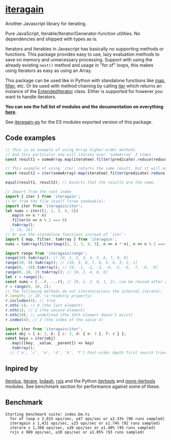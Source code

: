 
# [iteragain](https://www.npmjs.com/package/iteragain)

Another Javascript library for iterating.

Pure JavaScript, Iterable/Iterator/Generator-function utilities. No dependencies and shipped with types as is.

Iterators and Iterables in Javascript has basically no supporting methods or functions. This package provides easy to use, lazy evaluation methods to save on memory and unnecessary processing. Support with using the already existing `next()` method and usage in "for of" loops, this makes using Iterators as easy as using an Array.

This package can be used like in Python with standalone functions like [map](https://danieloakman.github.io/iteragain/functions/map.map.html), [filter](https://danieloakman.github.io/iteragain/functions/filter.filter.html), etc. Or be used with method chaining by calling [iter](https://danieloakman.github.io/iteragain/functions/iter.iter.html) which returns an instance of the [ExtendedIterator](https://danieloakman.github.io/iteragain/classes/internal_ExtendedIterator.ExtendedIterator.html) class. Either is supported for however you want to handle iterators.

__You can see the full list of modules and the documentation on everything [here](https://danieloakman.github.io/iteragain/modules.html).__

See [iteragain-es](https://www.npmjs.com/package/iteragain-es) for the ES modules exported version of this package.

## Code examples

```js
// This is an example of using Array higher-order methods.
// And this particular one will iterate over `someArray` 3 times.
const result1 = someArray.map(iteratee).filter(predicate).reduce(reducer);

// This example of using `iter` returns the same result, but it will only iterate over `someArray` once.
const result2 = iter(someArray).map(iteratee).filter(predicate).reduce(reducer).toArray();

equal(result1, result2); // Asserts that the results are the same.
```

```js
// Import from the root index
import { iter } from 'iteragain';
// Or from the file itself (tree shakeable):
import iter from 'iteragain/iter';
let nums = iter([1, 2, 3, 4, 5])
  .map(n => n * n)
  .filter(n => n % 2 === 0)
  .toArray();
  // [4, 16]
// Or use the standalone functions instead of `iter`:
import { map, filter, toArray } from 'iteragain';
nums = toArray(filter(map([1, 2, 3, 4, 5], n => n * n), n => n % 2 === 0)); // [4, 16]
```

```js
import range from 'iteragain/range';
range(10).toArray(); // [0, 1, 2, 3, 4, 5, 6, 7, 8, 9]
range(10, 0).toArray(); // [10, 9, 8, 7, 6, 5, 4, 3, 2, 1]
range(0, -10).toArray(); // [0, -1, -2, -3, -4, -5, -6, -7, -8, -9]
range(0, 10, 2).toArray(); // [0, 2, 4, 6, 8]
let r = range(3);
const nums = [...r, ...r]; // [0, 1, 2, 0, 1, 2], can be reused after a full iteration.
r = range(0, 10, 2);
// The following methods do not iterate/access the internal iterator:
r.length; // 10, (a readonly property)
r.includes(4); // true
r.nth(-1); // 8 (the last element)
r.nth(1); // 2 (the second element)
r.nth(10); // undefined (the 10th element doesn't exist)
r.index(4); // 2 (the index of the value 4)
```

```js
import iter from 'iteragain/iter';
const obj = { a: 1, b: { c: 2, d: { e: 3 }, f: 4 } };
const keys = iter(obj)
  .map(([key, _value, _parent]) => key)
  .toArray();
  // ['a', 'c', 'e', 'd', 'b', 'f'] Post-order depth first search traversal of `obj`.
```

## Inpired by

[iterplus](https://www.npmjs.com/package/iterplus), [iterare](https://www.npmjs.com/package/iterare), [lodash](https://www.npmjs.com/package/lodash), [rxjs](https://www.npmjs.com/package/rxjs) and the Python [itertools](https://docs.python.org/3/library/itertools.html) and [more-itertools](https://pypi.org/project/more-itertools/) modules. See benchmark section for performance against some of these.

## Benchmark

```
Starting benchmark suite: index.bm.ts
  for of loop x 2,015 ops/sec, ±47 ops/sec or ±2.33% (90 runs sampled)
  iteragain x 1,431 ops/sec, ±25 ops/sec or ±1.74% (92 runs sampled)
  iterare x 1,368 ops/sec, ±20 ops/sec or ±1.48% (95 runs sampled)
  rxjs x 989 ops/sec, ±10 ops/sec or ±1.05% (93 runs sampled)
```
